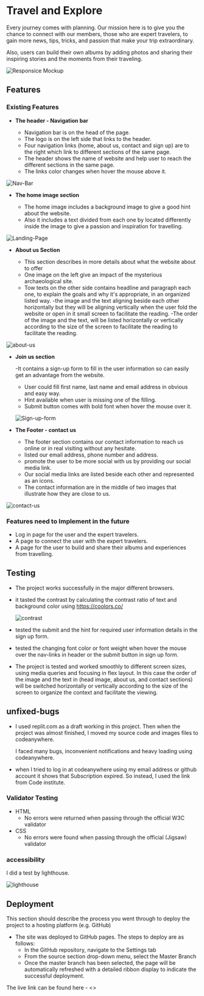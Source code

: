 # Travel and Explore

Every journey comes with planning. Our mission here is to give you the chance to connect with our members, those who are expert travelers, to gain more news, tips, tricks, and passion that make your trip extraordinary.

Also, users can build their own albums by adding photos and sharing their inspiring stories and the moments from their traveling.

![Responsice Mockup](https://ahmadalhindi-travel-and-62ni7yomiw.us2.codeanyapp.com/files/download/?id=32485eed-facb-4692-806c-16d409fb8835)

## Features

### Existing Features

- __The header - Navigation bar__

  - Navigation bar is on the head of the page.
  - The logo is on the left side that links to the header.
  - Four navigation links (home, about us, contact and sign up) are to the right which link to different sections of the same page.
  - The header shows the name of website and help user to reach the different sections in the same page.
  - The links color changes when hover the mouse above it.
  
![Nav-Bar](https://ahmadalhindi-travel-and-62ni7yomiw.us2.codeanyapp.com/files/download/?id=b2510c61-621f-4517-85fc-c43c0cd0c50e)

- __The home image section__

  - The home image includes a background image to give a good hint about the website.
  - Also it includes a text divided from each one by located differently inside the image to give a passion and inspiration for travelling.

![Landing-Page](https://ahmadalhindi-travel-and-62ni7yomiw.us2.codeanyapp.com/files/download/?id=c4dbabc1-8a94-480e-988a-2e8ce625c5ba)

- __About us Section__

  - This section describes in more details about what the website about to offer
  - One image on the left give an impact of the mysterious archaeological site.
  - Tow texts on the other side contains headline and paragraph each one, to explain the goals and why it's appropriate, in an organized listed way.
  -the image and the text aligning beside each other horizontally but they will be aligning vertically when the user fold the website or open in it small screen to facilitate the reading.
  -The order of the image and the text, will be listed horizontally or vertically according to the size of the screen to facilitate the reading to facilitate the reading.

![about-us](https://ahmadalhindi-travel-and-62ni7yomiw.us2.codeanyapp.com/files/download/?id=6c2086eb-7886-4de8-8c3c-110d08c5f647)

- __Join us section__

  -It contains a sign-up form to fill in the user information so can easily get an advantage from the website.
  - User could fill first name, last name and email address in obvious and easy way.
  - Hint available when user is missing one of the filling.
  - Submit button comes with bold font when hover the mouse over it.

  ![Sign-up-form](https://ahmadalhindi-travel-and-62ni7yomiw.us2.codeanyapp.com/files/download/?id=0ff4361f-a66f-4a41-8b8b-b0b4874c24cf)

- __The Footer - contact us__

  - The footer section contains our contact information to reach us online or in real visiting without any hesitate.
  - listed our email address, phone number and address.
  - promote the user to be more social with us by providing our social media link.
  - Our social media links are listed beside each other and represented as an icons.
  - The contact information are in the middle of two images that illustrate how they are close to us.

![contact-us](https://ahmadalhindi-travel-and-62ni7yomiw.us2.codeanyapp.com/files/download/?id=905b81a9-d065-429a-b08e-e1038e303503)

### Features need to Implement in the future

- Log in page for the user and the expert travelers.
- A page to connect the user with the expert travelers.
- A page for the user to build and share their albums and experiences from travelling.

## Testing

- The project works successfully in the major different browsers.
- it tasted the contrast by calculating the contrast ratio of text and background color using <https://coolors.co/>
  
  ![contrast](https://ahmadalhindi-travel-and-62ni7yomiw.us2.codeanyapp.com/files/download/?id=c485fec5-604e-442b-9449-b46c9c228ba5)

- tested the submit and the hint for required user information details in the sign up form.
- tested the changing font color or font weight when hover the mouse over the nav-links in header or the submit button in sign up form.
- The project is tested and worked smoothly to different screen sizes, using media queries and focusing in flex layout. In this case the order of the image and the text in (head image, about us, and contact sections) will be switched horizontally or vertically according to the size of the screen to organize the context and facilitate the viewing.

## unfixed-bugs

- I used replit.com as a draft working in this project. Then when the project was almost finished, I moved my source code and images files to codeanywhere.
  
  I faced many bugs, inconvenient notifications and heavy loading using codeanywhere.
- when I tried to log in at codeanywhere using my email address or github account it shows that Subscription expired. So instead, I used the link from Code institute.

### Validator Testing

- HTML
  - No errors were returned when passing through the official W3C validator
- CSS
  - No errors were found when passing through the official (Jigsaw) validator

### accessibility

I did a test by lighthouse.

![lighthouse](https://ahmadalhindi-travel-and-62ni7yomiw.us2.codeanyapp.com/files/download/?id=4c126563-36ae-464f-91b5-8266ee17efb9)

## Deployment

This section should describe the process you went through to deploy the project to a hosting platform (e.g. GitHub)

- The site was deployed to GitHub pages. The steps to deploy are as follows:
  - In the GitHub repository, navigate to the Settings tab
  - From the source section drop-down menu, select the Master Branch
  - Once the master branch has been selected, the page will be automatically refreshed with a detailed ribbon display to indicate the successful deployment.

The live link can be found here - <>

